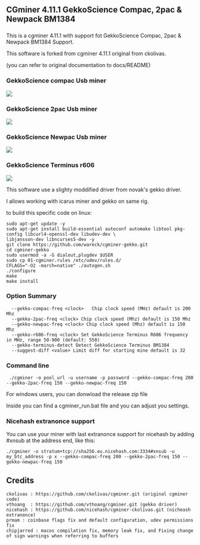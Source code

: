 ### ############################################################
##  CGminer 4.11.1 GekkoScience Compac, 2pac & Newpack BM1384 #
### ############################################################

This is a cgminer 4.11.1 with support fot GekkoScience Compac, 2pac & Newpack BM1384 Support.

This software is forked from cgminer 4.11.1 original from ckolivas.

(you can refer to original documentation to docs/README)

### GekkoScience compac Usb miner ##

![](https://raw.githubusercontent.com/wareck/cgminer-gekko/master/docs/gekko.jpg)

### GekkoScience 2pac Usb miner ##

![](https://raw.githubusercontent.com/wareck/cgminer-gekko/master/docs/2pac.jpg)

### GekkoScience Newpac Usb miner ##

![](https://raw.githubusercontent.com/wareck/cgminer-gekko/master/docs/newpac.jpg)

### GekkoScience Terminus r606 ##

![](https://raw.githubusercontent.com/wareck/cgminer-gekko/master/docs/terminus.jpg)

This software use a slighty moddified driver from novak's gekko driver.

I allows working with icarus miner and gekko on same rig.

to build this specific code on linux:

	sudo apt-get update -y
	sudo apt-get install build-essential autoconf automake libtool pkg-config libcurl4-openssl-dev libudev-dev \
	libjansson-dev libncurses5-dev -y
	git clone https://github.com/wareck/cgminer-gekko.git
	cd cgminer-gekko
	sudo usermod -a -G dialout,plugdev $USER
	sudo cp 01-cgminer.rules /etc/udev/rules.d/
	CFLAGS="-O2 -march=native" ./autogen.sh
	./configure
	make
	make install

### Option Summary ###

```
  --gekko-compac-freq <clock>   Chip clock speed (MHz) default is 200 Mhz
  --gekko-2pac-freq <clock> Chip clock speed (Mhz) default is 150 Mhz 
  --gekko-newpac-freq <clock> Chip clock speed (Mhz) default is 150 Mhz
  --gekko-r606-freq <clock> Set GekkoScience Terminus R606 frequency in MHz, range 50-900 (default: 550)
  --gekko-terminus-detect Detect GekkoScience Terminus BM1384
  --suggest-diff <value> Limit diff for starting mine default is 32
```

### Command line ###

```
 ./cgminer -o pool_url -u username -p password --gekko-compac-freq 200 --gekko-2pac-freq 150 --gekko-newpac-freq 150
```

For windows users, you can donwload the release zip file

Inside you can find a cgminer_run.bat file and you can adjust you settings.

### Nicehash extranonce support ##

You can use your miner with last extranonce support for nicehash by adding #xnsub at the address end, like this:

	./cgminer -o stratum+tcp://sha256.eu.nicehash.com:3334#xnsub -u my_btc_address -p x --gekko-compac-freq 200 --gekko-2pac-freq 150 --gekko-newpac-freq 150
	
## Credits
```
ckolivas : https://github.com/ckolivas/cgminer.git (original cgminer code)
vthoang  : https://github.com/vthoang/cgminer.git (gekko driver)
nicehash : https://github.com/nicehash/cgminer-ckolivas.git (nicheash extranonce)
prmam : coinbase flags fix and default configuration, udev permissions fix
chipjarred : macos compilation fix, memory leak fix, and Fixing change of sign warnings when referring to buffers
